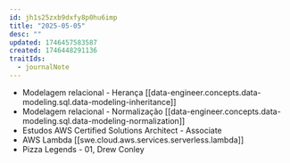 ```yaml
---
id: jh1s25zxb9dxfy8p0hu6imp
title: "2025-05-05"
desc: ""
updated: 1746457583587
created: 1746448291136
traitIds:
  - journalNote
---
```


- Modelagem relacional - Herança [[data-engineer.concepts.data-modeling.sql.data-modeling-inheritance]]
- Modelagem relacional - Normalização [[data-engineer.concepts.data-modeling.sql.data-modeling-normalization]]
- Estudos AWS Certified Solutions Architect - Associate
- AWS Lambda [[swe.cloud.aws.services.serverless.lambda]]
- Pizza Legends - 01, Drew Conley

